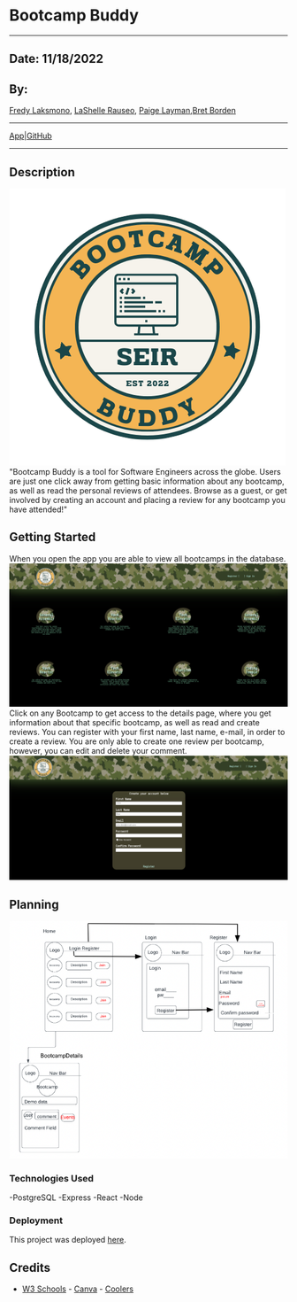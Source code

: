 # Bootcamp Buddy

---

## Date: 11/18/2022

## By:

[Fredy Laksmono](https://www.linkedin.com/in/fredy-laksmono/), [LaShelle Rauseo](https://www.linkedin.com/in/lashelle-rauseo/), [Paige Layman](https://www.linkedin.com/in/paige-layman/),[Bret Borden](https://www.linkedin.com/in/bret-borden/)

---

[App](https://bootcamp-buddy-app.herokuapp.com/)|[GitHub](https://github.com/paigelayman/bootcamp-buddy-frontend)

---

## Description

![Logo](/images/bootcamp-buddy-logo.png)
"Bootcamp Buddy is a tool for Software Engineers across the globe. Users are just one click away from getting basic information about any bootcamp, as well as read the personal reviews of attendees. Browse as a guest, or get involved by creating an account and placing a review for any bootcamp you have attended!"

## Getting Started

When you open the app you are able to view all bootcamps in the database.  
![Home Page Screenshot](/images/screenshot-home.png)
Click on any Bootcamp to get access to the details page, where you get information about that specific bootcamp, as well as read and create reviews.
You can register with your first name, last name, e-mail, in order to create a review. You are only able to create one review per bootcamp, however, you can edit and delete your comment.
![Register Page Screenshot](/images/screenshot-register.png)

## Planning

![Wireframe](/images/bootcamp-buddy-wireframe.png)

### Technologies Used

-PostgreSQL
-Express
-React
-Node

### Deployment

This project was deployed [here](https://id.heroku.com/login).

## Credits

- [W3 Schools](https://www.w3schools.com/) - [Canva](https://www.canva.com/) - [Coolers](https://coolors.co/)
